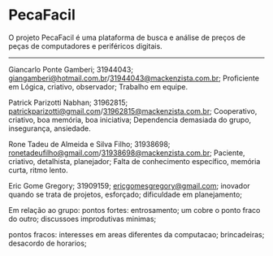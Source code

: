 # PecaFacil

O projeto PecaFacil é uma plataforma de busca e análise de preços de peças de computadores e periféricos digitais.


---------------------------------------------------------------
Giancarlo Ponte Gamberi;
31944043;
giangamberi@hotmail.com.br/31944043@mackenzista.com.br;
Proficiente em Lógica, criativo, observador;
Trabalho em equipe.

Patrick Parizotti Nabhan;
31962815;
patrickparizotti@gmail.com/31962815@mackenzista.com.br;
Cooperativo, criativo, boa memória, boa iniciativa;
Dependencia demasiada do grupo, insegurança, ansiedade.

Rone Tadeu de Almeida e Silva Filho;
31938698;
ronetadeufilho@gmail.com/31938698@mackenzista.com.br;
Paciente, criativo, detalhista, planejador;
Falta de conhecimento específico, memória curta, ritmo lento.

Eric Gome Gregory;
31909159;
ericgomesgregory@gmail.com;
inovador quando se trata de projetos, esforçado;
dificuldade em planejamento;

Em relação ao grupo:
pontos fortes:
entrosamento;
um cobre o ponto fraco do outro;
discussoes improdutivas minimas;

pontos fracos:
interesses em areas diferentes da computacao;
brincadeiras;
desacordo de horarios;

